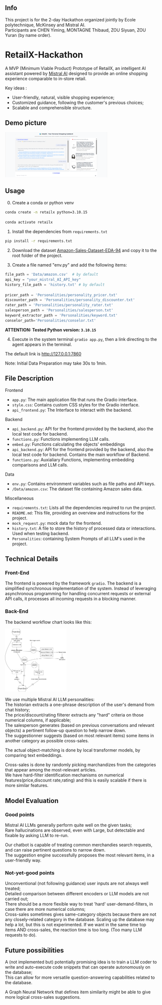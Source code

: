 ## Info  
This project is for the 2-day Hackathon organized jointly by Ecole polytechnique, McKinsey and Mistral AI.  
Participants are CHEN Yiming, MONTAGNE Thibaud, ZOU Siyuan, ZOU Yuran (by name order).  

# RetailX-Hackathon

A MVP (Minimum Viable Product) Prototype of RetailX,  an intelligent AI assistant powered by [Mistral AI](https://github.com/mistralai) designed to provide an online shopping experience comparable to in-store retail.

Key ideas :  
- User-friendly, natural, visible shopping experience;
- Customized guidance, following the customer's previous choices;
- Scalable and comprehensible structure.

## Demo picture

<img src="Demo/demopic.png" alt="2" style="zoom: 33%;" />



## Usage

0. Create a conda or python venv

```bash
conda create -n retailx python=3.10.15

conda activate retailx
```

1. Install the dependencies from `requirements.txt`

```bash
pip install -r requirements.txt
```

2. Download the dataset [Amazon-Sales-Dataset-EDA-94](https://www.kaggle.com/code/sonawanelalitsunil/amazon-sales-dataset-eda-94/input) and copy it to the root folder of the project.

3. Create a file named "env.py" and add the following items:

```python
file_path = 'Data/amazon.csv'  # by default
api_key = "your_mistral_AI_API_key"
history_file_path = 'history.txt' # by default

pricer_path = 'Personalities/personality_pricer.txt' 
discounter_path = 'Personalities/personality_discounter.txt'
rater_path = 'Personalities/personality_rater.txt'
salesperson_path = 'Personalities/salesperson.txt'
keyword_extractor_path = 'Personalities/keyword.txt'
conselor_path='Personalities/conselor.txt'

```

**ATTENTION: Tested Python version: `3.10.15`**

4. Execute in the system terminal `gradio app.py`, then a link directing to the agent appears in the terminal.

The default link is http://127.0.0.1:7860

Note: Initial Data Preparation may take 30s to 1min.


## File Description

Frontend

- `app.py`: The main application file that runs the Gradio interface.
- `style.css`: Contains custom CSS styles for the Gradio interface.
- `api_frontend.py`: The Interface to interact with the backend.

Backend

- `api_backend.py`: API for the frontend provided by the backend, also the local test code for backend.
- `functions.py`: Functions implementing LLM calls.
- `embed.py`: Functions calculating the objects' embeddings
- `api_backend.py`: API for the frontend provided by the backend, also the local test code for backend. Contains the main workflow of Backend.  
- `functions.py`: Auxialiary Functions, implementing embedding comparisons and LLM calls.  

Data

- `env.py`: Contains environment variables such as file paths and API keys.
- `/Data/amazon.csv`: The dataset file containing Amazon sales data.

Miscellaneous

- `requirements.txt`: Lists all the dependencies required to run the project.
- `README.md`: This file, providing an overview and instructions for the project.
- `mock_request.py`: mock data for the frontend.  
- `history.txt`: A file to store the history of processed data or interactions. Used when testing backend.  
- `Personalities`: containing System Prompts of all LLM's used in the project.

## Technical Details

### Front-End  

The frontend is powered by the framework `gradio`. The backend is a simplified synchronous implementation of the system. Instead of leveraging asynchronous programming for handling concurrent requests or external API calls, it processes all incoming requests in a blocking manner.   

### Back-End  
The backend workflow chart looks like this: 

<img src="Demo/chart.png" alt="2" style="zoom: 25%;" />


We use multiple Mistral AI LLM personalities:  
The historian extracts a one-phrase description of the user's demand from chat history;  
The price/discount/rating filterer extracts any "hard" criteria on those numerical columns, if applicable;  
The salesperson generates (based on previous conversations and relevant objects) a pertinent follow-up question to help narrow down.  
The suggestionner suggests (based on most relevant items) some items in another category as possible cross-sales.

The actual object-matching is done by local transformer models, by comparing text embeddings.  

Cross-sales is done by randomly picking marchandizes from the categories that appear among the most-relevant articles.  
We have hard-filter identification mechanisms on numerical features(price,discount rate,rating) and this is easily scalable if there is more similar features.  

## Model Evaluation

### Good points  
Mistral AI LLMs generally perform quite well on the given tasks;  
Rare hallucinations are observed, even with Large, but detectable and fixable by asking LLM to re-run.

Our chatbot is capable of treating common merchandies search requests, and can raise pertinent questions to narrow down.  
The suggestion engine successfully proposes the most relevant items, in a user-friendly way.  

### Not-yet-good points  
Unconventional (not following guidance) user inputs are not always well treated;  
Detailed comparison between different encoders or LLM models are not carried out;  
There should be a more flexible way to treat 'hard' user-demand-filters, in case there are more numerical columns;  
Cross-sales sometimes gives same-category objects because there are not any closely-related category in the database. Scaling up the database may help a lot, but this is not experimented. 
If we want in the same time top items AND cross-sales, the reaction time is too long. (Too many LLM requests to do).   
## Future possibilities  

A (not implemented but) potentially promising idea is to train a LLM coder to write and auto-execute code snippets that can operate autonomously on the database;  
This can allow for more versatile question-answering capabilities related to the database.  

A Graph Neural Network that defines item similarity might be able to give more logical cross-sales suggestions.

